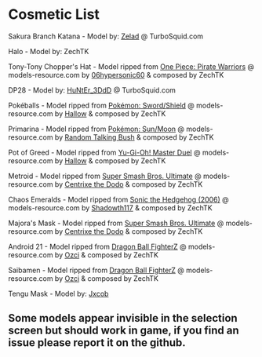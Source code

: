 # Cosmetic List
Sakura Branch Katana - Model by: [Zelad](https://www.turbosquid.com/Search/Artists/Zelad) @ TurboSquid.com

Halo - Model by: ZechTK

Tony-Tony Chopper's Hat - Model ripped from [One Piece: Pirate Warriors](https://www.models-resource.com/playstation_3/onepiecepiratewarriors/) @ models-resource.com by [06hypersonic60](https://www.models-resource.com/submitter/06hypersonic60/) & composed by ZechTK

DP28 - Model by: [HuNtEr_3DdD](https://www.turbosquid.com/Search/Artists/HuNtEr_3DdD) @ TurboSquid.com

Pokéballs - Model ripped from [Pokémon: Sword/Shield](https://www.models-resource.com/nintendo_switch/pokemonswordshield/) @ models-resource.com by [Hallow](https://www.models-resource.com/submitter/Hallow/) & composed by ZechTK

Primarina - Model ripped from [Pokémon: Sun/Moon](https://www.models-resource.com/3ds/pokemonsunmoon/) @ models-resource.com by [Random Talking Bush](https://www.models-resource.com/submitter/Random+Talking+Bush/) & composed by ZechTK

Pot of Greed - Model ripped from [Yu-Gi-Oh! Master Duel](https://www.models-resource.com/pc_computer/yugiohmasterduel/) @ models-resource.com by [Hallow](https://www.models-resource.com/submitter/Hallow/) & composed by ZechTK

Metroid - Model ripped from [Super Smash Bros. Ultimate](https://www.models-resource.com/nintendo_switch/supersmashbrosultimate/) @ models-resource.com by [Centrixe the Dodo](https://www.models-resource.com/submitter/Centrixe+the+Dodo/) & composed by ZechTK

Chaos Emeralds - Model ripped from [Sonic the Hedgehog (2006)](https://www.models-resource.com/xbox_360/sonicthehedgehog2006/) @ models-resource.com by [Shadowth117](https://www.models-resource.com/submitter/Shadowth117/) & composed by ZechTK

Majora's Mask - Model ripped from [Super Smash Bros. Ultimate](https://www.models-resource.com/nintendo_switch/supersmashbrosultimate/) @ models-resource.com by [Centrixe the Dodo](https://www.models-resource.com/submitter/Centrixe+the+Dodo/) & composed by ZechTK

Android 21 - Model ripped from [Dragon Ball FighterZ](https://www.models-resource.com/pc_computer/dragonballfighterz/) @ models-resource.com by [Ozci](https://www.models-resource.com/submitter/Ozci/) & composed by ZechTK

Saibamen - Model ripped from [Dragon Ball FighterZ](https://www.models-resource.com/pc_computer/dragonballfighterz/) @ models-resource.com by [Ozci](https://www.models-resource.com/submitter/Ozci/) & composed by ZechTK

Tengu Mask - Model by: [Jxcob](https://steamcommunity.com/id/Britchers/)

## Some models appear invisible in the selection screen but should work in game, if you find an issue please report it on the github.

